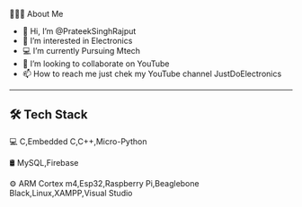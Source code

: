 👨🏻‍💻  About Me

- 👋 Hi, I’m @PrateekSinghRajput
- 👀 I’m interested in Electronics 
- 💻 I’m currently Pursuing Mtech 
- 💞️ I’m looking to collaborate on YouTube 
- 📫 How to reach me just chek my YouTube channel JustDoElectronics
 
------------------
🛠  Tech Stack
------------------

💻   C,Embedded C,C++,Micro-Python

🛢   MySQL,Firebase

⚙️  ARM Cortex m4,Esp32,Raspberry Pi,Beaglebone Black,Linux,XAMPP,Visual Studio

<!---
PrateekSinghRajput/PrateekSinghRajput is a ✨ special ✨ repository because its `README.md` (this file) appears on your GitHub profile.
You can click the Preview link to take a look at your changes.
--->
